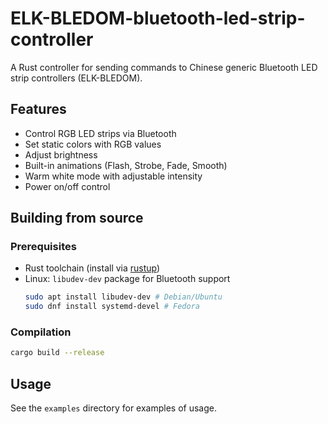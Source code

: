 # ELK-BLEDOM-bluetooth-led-strip-controller
A Rust controller for sending commands to Chinese generic Bluetooth LED strip controllers (ELK-BLEDOM).

## Features
- Control RGB LED strips via Bluetooth
- Set static colors with RGB values
- Adjust brightness
- Built-in animations (Flash, Strobe, Fade, Smooth)
- Warm white mode with adjustable intensity
- Power on/off control

## Building from source

### Prerequisites
- Rust toolchain (install via [rustup](https://rustup.rs/))
- Linux: `libudev-dev` package for Bluetooth support
  ```bash
  sudo apt install libudev-dev # Debian/Ubuntu
  sudo dnf install systemd-devel # Fedora
  ```

### Compilation
```bash
cargo build --release
```

## Usage
See the `examples` directory for examples of usage.


